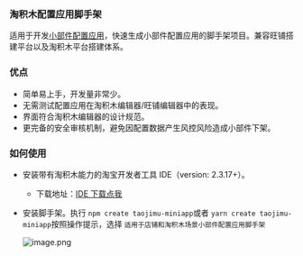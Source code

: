 ### 淘积木配置应用脚手架

适用于开发[小部件配置应用](https://mos.m.taobao.com/taojimu/docs#/widget/meta)，快速生成小部件配置应用的脚手架项目。兼容旺铺搭建平台以及淘积木平台搭建体系。

### 优点

- 简单易上手，开发量非常少。
- 无需测试配置应用在淘积木编辑器/旺铺编辑器中的表现。
- 界面符合淘积木编辑器的设计规范。
- 更完备的安全审核机制，避免因配置数据产生风控风险造成小部件下架。

### 如何使用

- 安装带有淘积木能力的淘宝开发者工具 IDE（version: 2.3.17+）。

  - 下载地址：[IDE 下载点我](https://developer.taobao.com)

- 安装脚手架。执行 `npm create taojimu-miniapp`或者 `yarn create taojimu-miniapp`按照操作提示，选择 `适用于店铺和淘积木场景小部件配置应用脚手架`

  ![image.png](https://img.alicdn.com/imgextra/i4/O1CN01Q9ODnP1JzO2DtyUoR_!!6000000001099-2-tps-2096-894.png)

